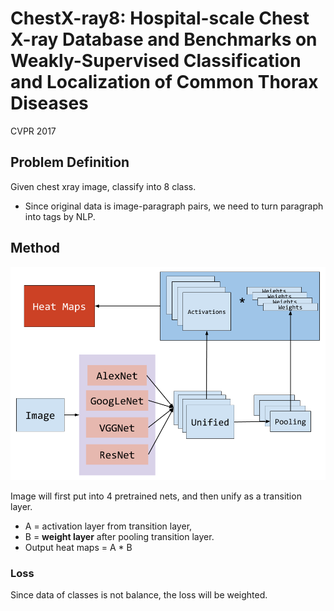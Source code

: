 # ChestX-ray8: Hospital-scale Chest X-ray Database and Benchmarks on Weakly-Supervised Classification and Localization of Common Thorax Diseases

CVPR 2017

## Problem Definition

Given chest xray image, classify into 8 class.

- Since original data is image-paragraph pairs, we need to turn paragraph into tags by NLP.

## Method

![](chest.png)

Image will first put into 4 pretrained nets, and then unify as a transition layer.

* A = activation layer from transition layer,
* B = **weight layer** after pooling transition layer.
* Output heat maps = A * B

### Loss

Since data of classes is not balance, the loss will be weighted.
